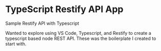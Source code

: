# TypeScript Restify API App

Sample Restify API with Typescript

Wanted to explore using VS Code, Typescript, and Restify to create a typescript based node REST API.  These was the boilerplate I created to start with.
